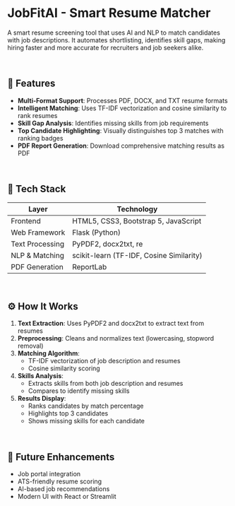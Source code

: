 # JobFitAI - Smart Resume Matcher

A smart resume screening tool that uses AI and NLP to match candidates with job descriptions. It automates shortlisting, identifies skill gaps, making hiring faster and more accurate for recruiters and job seekers alike.

&nbsp;
## 🚀 Features

- **Multi-Format Support**: Processes PDF, DOCX, and TXT resume formats
- **Intelligent Matching**: Uses TF-IDF vectorization and cosine similarity to rank resumes
- **Skill Gap Analysis**: Identifies missing skills from job requirements
- **Top Candidate Highlighting**: Visually distinguishes top 3 matches with ranking badges
- **PDF Report Generation**: Download comprehensive matching results as PDF

&nbsp;
## 🧱 Tech Stack

| Layer           | Technology                                               |
|------------------|----------------------------------------------------------|
| Frontend         | HTML5, CSS3, Bootstrap 5, JavaScript                     |
| Web Framework    | Flask (Python)                                           |
| Text Processing  | PyPDF2, docx2txt, re                                     |
| NLP & Matching   | scikit-learn (TF-IDF, Cosine Similarity)                 |
| PDF Generation   | ReportLab                                                |

&nbsp;
## ⚙️ How It Works

1. **Text Extraction**: Uses PyPDF2 and docx2txt to extract text from resumes
2. **Preprocessing**: Cleans and normalizes text (lowercasing, stopword removal)
3. **Matching Algorithm**:
   - TF-IDF vectorization of job description and resumes
   - Cosine similarity scoring
4. **Skills Analysis**:
   - Extracts skills from both job description and resumes
   - Compares to identify missing skills
5. **Results Display**:
   - Ranks candidates by match percentage
   - Highlights top 3 candidates
   - Shows missing skills for each candidate

&nbsp;
## 🧠 Future Enhancements

- Job portal integration
- ATS-friendly resume scoring
- AI-based job recommendations
- Modern UI with React or Streamlit
